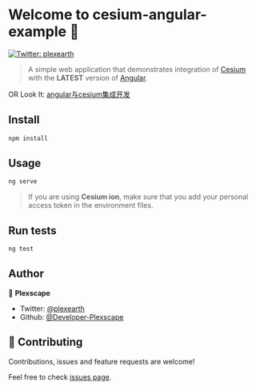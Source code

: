 # Welcome to cesium-angular-example 👋
[![Twitter: plexearth](https://img.shields.io/twitter/follow/plexearth.svg?style=social)](https://twitter.com/plexearth)

> A simple web application that demonstrates integration of [Cesium](https://cesiumjs.org/) with the **LATEST** version of [Angular](https://angular.io/).
> 
OR Look It: [angular与cesium集成开发](https://funtech.top/2020/12/17/angular%E4%B8%8Ecesium%E9%9B%86%E6%88%90%E5%BC%80%E5%8F%91/)
## Install

```sh
npm install
```

## Usage

```sh
ng serve
```

> If you are using **Cesium ion**, make sure that you add your personal access token in the environment files.

## Run tests

```sh
ng test
```

## Author

👤 **Plexscape**

* Twitter: [@plexearth](https://twitter.com/plexearth)
* Github: [@Developer-Plexscape](https://github.com/Developer-Plexscape)

## 🤝 Contributing

Contributions, issues and feature requests are welcome!

Feel free to check [issues page](https://github.com/Developer-Plexscape/cesium-angular-example/issues).

